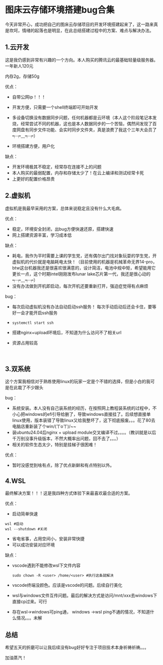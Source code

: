 # 		图床云存储环境搭建bug合集

今天非常开心，成功把自己的图床云存储项目的开发环境搭建起来了，这一路来真是坎坷，情绪的起落也是明显，在此总结搭建过程中的方案、难点与解决办法。



## 1.云开发

这是我仍感到非常有兴趣的一个方向。本人购买的腾讯云的最基础轻量级服务器。一年新人120元

内存2g，存储50g

优点：

- 自带公网ip！！！

- 开发方便，只需要一个shell终端即可开始开发
- 多设备切换没有数据同步问题，任何机器都是云环境（本人这个阶段笔记本发烧，经常尝试不同的机器，这也是本人数据同步的一个苦恼，偶然间发现了百度网盘有同步文件功能、会实时同步文件夹，真是浪费了我这个三年大会员了┭┮﹏┭┮）
- 环境搭建方便，用户化

缺点：

- 开发环境极其不稳定，经常存在连接不上的问题
- 本人购买的最弱配置，内存和存储太少了！在云上编译和测试经常卡死
- 上更好的配置价格昂贵



## 2.虚拟机

虚拟机是我最早采用的方案，总体来说稳定且没有什么大毛病。

优点：

- 稳定，环境安全封闭，出bug方便快速还原，搭建快速
- 网上搭建资源丰富，学习成本低

缺点：

- 耗电，我作为平时需要上课的学生党，还有偶尔出门找对象玩耍的学生党，开虚拟机的代价就是电脑耗电太快！（目前使用的机器是机械革命无界14-pro，btw这台机器我还是很喜欢很满意的，设计简洁，电池中规中矩，希望能用它更长一点，这个时期intel刚刚发布lunar lake芯片第一代，我还是很心动的┭┮﹏┭┮）
- 没有办法做到开机即启动，每次开机还要重新打开，强迫症觉得有点麻烦

bug：

- 每次启动虚拟机没有办法自动启动ssh服务！ 每次手动启动后还会卡住，要等好一会才能开启ssh服务

- ```shell
  systemctl start ssh
  ```

  

- 搭建nginx+upload环境后，不知道为什么访问不了相关url

- 资源占用较高

​	





## 3.双系统

这个方案我相信对于熟练使用linux的玩家一定是个不错的选择，但是小白的我可是在此栽了不少跟头

bug：

- 系统安装。本人没有自己装系统的经历，在按照网上教程装系统的过程中，不小心把windows的efi引导给删了，导致windows直接挂了。后续想直接单linux使用，版本装错了导致linux又给我整坏了，这下彻底报废。。。花了80去电脑店重新装了个win/(ㄒoㄒ)/~~
- 装ubuntu24.04后nginx + upload module交叉编译不过。。。。（教训就是以后千万别没事升级版本，不然大概率出问题，回不去了。。。）
- 相关的软件生态太少，特别是挂梯子很困难！

优点：

- 暂时没感觉到啥有点，除了优点新鲜和有点特别以外。



## 4.WSL

最终解决方案！！！这是我四种方式体验下来最喜欢最合适的方案。

优点：

- 启动简单快速

```shell
wsl #启动
wsl --shutdown #关闭
```

- 省电省事，占用空间小，安装非常快捷
- 可以成功安装对应环境

缺点：

- vscode遇到不能修改wsl下文件内容

  ```shell
  sudo chown -R <user> /home/<user> #执行这条就解决
  ```

- vscode终端没颜色。应该是vscode的问题。后续自行美化

- wsl与windows文件互传问题。最后的解决方式是访问/mnt/xxx去windows下直接cp过来。可行

- 存在wsl->windows可ping通， windows ->wsl ping不通的情况，不知道什么情况。。。未解



## 总结

希望五天的折磨可以让我后续没有bug好好专注于项目技术本身祈祷祈祷。。。

加油蒸汽！